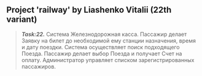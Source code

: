 ## Project 'railway' by Liashenko Vitalii (22th variant)

>**_Task:22._** Система Железнодорожная касса. Пассажир делает Заявку на билет до
необходимой ему станции назначения, время и дату поездки. Система
осуществляет поиск подходящего Поезда. Пассажир делает выбор Поезда и
получает Счет на оплату. Администратор управляет списком
зарегистрированных пассажиров.
